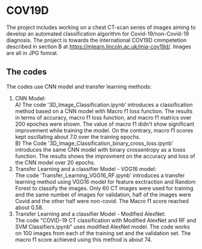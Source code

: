 # COV19D
The project includes working on a chest CT-scan series of images aiming to develop an automated classification algorithm for Covid-19/non-Covid-19 diagnosis. The project is towards the international COV19D cmmpetetion described in section B at https://mlearn.lincoln.ac.uk/mia-cov19d/.
Images are all in JPG fomrat.
## The codes
The codes use CNN model and transfer learning methods:          
1. CNN Model: 
<br /> A) The code '3D_Image_Classification.ipynb' introduces a classification method based on a CNN model with Macro f1 loss function. The results in terms of accuracy, macro f1 loss function, and macro f1 matrics over 200 epoches were shown. The value of macro f1 didn't show significant improvement while training the model. On the contrary, macro f1 scores kept oscillating about 7.0 over the training epochs.
<br /> B) The Code '3D_Image_Classification_binary_cross_loss.ipynb' introduces the same CNN model with binary crossentropy as a losss function. The results shows the improvment on the accuracy and loss of the CNN model over 20 epochs.
2. Transfer Learning and a classifier Model - VGG16 model:
<br /> The code 'Transfer_Learning_VGG16_RF.ipynb' introduces a transfer learning method using VGG16 model for feature exctraction and Random Forest  to classify the images. Only 60 CT images were used for training and the same number of images for validation, half of the images were Covid and the other half were non-covid. The Macro f1 score reached about 0.58.
3. Transfer Learning and a classifier Model - Modified AlexNet:
<br /> The code "COVID-19 CT classification with Modified AlexNet and RF and SVM Classifiers.ipynb" uses modified AlexNet model. The code works on 100 images from each of the training set and the validation set. The macro f1 score achieved using this method is about 74.
